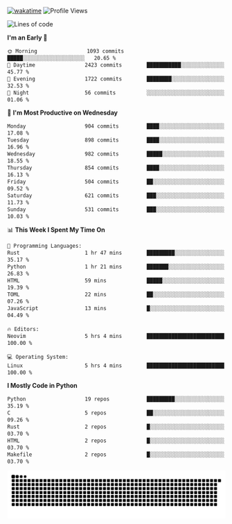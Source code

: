 [![wakatime](https://wakatime.com/badge/user/b920b284-3cde-4cd4-b72e-f7f22d050b16.svg)](https://wakatime.com/@b920b284-3cde-4cd4-b72e-f7f22d050b16)
![Profile Views](http://img.shields.io/badge/Profile%20Views-4586-blue)
<!--START_SECTION:waka-->
![Lines of code](https://img.shields.io/badge/From%20Hello%20World%20I%27ve%20Written-5.2%20million%20lines%20of%20code-blue)

**I'm an Early 🐤** 

```text
🌞 Morning                1093 commits        █████░░░░░░░░░░░░░░░░░░░░   20.65 % 
🌆 Daytime                2423 commits        ███████████░░░░░░░░░░░░░░   45.77 % 
🌃 Evening                1722 commits        ████████░░░░░░░░░░░░░░░░░   32.53 % 
🌙 Night                  56 commits          ░░░░░░░░░░░░░░░░░░░░░░░░░   01.06 % 
```
📅 **I'm Most Productive on Wednesday** 

```text
Monday                   904 commits         ████░░░░░░░░░░░░░░░░░░░░░   17.08 % 
Tuesday                  898 commits         ████░░░░░░░░░░░░░░░░░░░░░   16.96 % 
Wednesday                982 commits         █████░░░░░░░░░░░░░░░░░░░░   18.55 % 
Thursday                 854 commits         ████░░░░░░░░░░░░░░░░░░░░░   16.13 % 
Friday                   504 commits         ██░░░░░░░░░░░░░░░░░░░░░░░   09.52 % 
Saturday                 621 commits         ███░░░░░░░░░░░░░░░░░░░░░░   11.73 % 
Sunday                   531 commits         ███░░░░░░░░░░░░░░░░░░░░░░   10.03 % 
```


📊 **This Week I Spent My Time On** 

```text
💬 Programming Languages: 
Rust                     1 hr 47 mins        █████████░░░░░░░░░░░░░░░░   35.17 % 
Python                   1 hr 21 mins        ███████░░░░░░░░░░░░░░░░░░   26.83 % 
HTML                     59 mins             █████░░░░░░░░░░░░░░░░░░░░   19.39 % 
TOML                     22 mins             ██░░░░░░░░░░░░░░░░░░░░░░░   07.26 % 
JavaScript               13 mins             █░░░░░░░░░░░░░░░░░░░░░░░░   04.49 % 

🔥 Editors: 
Neovim                   5 hrs 4 mins        █████████████████████████   100.00 % 

💻 Operating System: 
Linux                    5 hrs 4 mins        █████████████████████████   100.00 % 
```

**I Mostly Code in Python** 

```text
Python                   19 repos            █████████░░░░░░░░░░░░░░░░   35.19 % 
C                        5 repos             ██░░░░░░░░░░░░░░░░░░░░░░░   09.26 % 
Rust                     2 repos             █░░░░░░░░░░░░░░░░░░░░░░░░   03.70 % 
HTML                     2 repos             █░░░░░░░░░░░░░░░░░░░░░░░░   03.70 % 
Makefile                 2 repos             █░░░░░░░░░░░░░░░░░░░░░░░░   03.70 % 
```




<!--END_SECTION:waka-->
![Snake animation](https://raw.githubusercontent.com/timmypidashev/timmypidashev/main/commits.svg)
